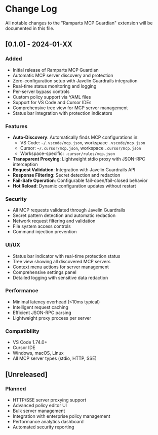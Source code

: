 # Change Log

All notable changes to the "Ramparts MCP Guardian" extension will be documented in this file.

## [0.1.0] - 2024-01-XX

### Added
- Initial release of Ramparts MCP Guardian
- Automatic MCP server discovery and protection
- Zero-configuration setup with Javelin Guardrails integration
- Real-time status monitoring and logging
- Per-server bypass controls
- Custom policy support via YAML files
- Support for VS Code and Cursor IDEs
- Comprehensive tree view for MCP server management
- Status bar integration with protection indicators

### Features
- **Auto-Discovery**: Automatically finds MCP configurations in:
  - VS Code: `~/.vscode/mcp.json`, workspace `.vscode/mcp.json`
  - Cursor: `~/.cursor/mcp.json`, workspace `.cursor/mcp.json`
  - Workspace-specific: `.cursor/rules/mcp.json`
- **Transparent Proxying**: Lightweight stdio proxy with JSON-RPC interception
- **Request Validation**: Integration with Javelin Guardrails API
- **Response Filtering**: Secret detection and redaction
- **Fail-Safe Operation**: Configurable fail-open/fail-closed behavior
- **Hot Reload**: Dynamic configuration updates without restart

### Security
- All MCP requests validated through Javelin Guardrails
- Secret pattern detection and automatic redaction
- Network request filtering and validation
- File system access controls
- Command injection prevention

### UI/UX
- Status bar indicator with real-time protection status
- Tree view showing all discovered MCP servers
- Context menu actions for server management
- Comprehensive settings panel
- Detailed logging with sensitive data redaction

### Performance
- Minimal latency overhead (<10ms typical)
- Intelligent request caching
- Efficient JSON-RPC parsing
- Lightweight proxy process per server

### Compatibility
- VS Code 1.74.0+
- Cursor IDE
- Windows, macOS, Linux
- All MCP server types (stdio, HTTP, SSE)

## [Unreleased]

### Planned
- HTTP/SSE server proxying support
- Advanced policy editor UI
- Bulk server management
- Integration with enterprise policy management
- Performance analytics dashboard
- Automated security reporting
